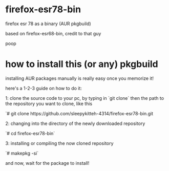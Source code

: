 # firefox-esr78-bin
<p>firefox esr 78 as a binary (AUR pkgbuild)</p>
<p>based on firefox-esr68-bin, credit to that guy</p>
<p>poop</p>

# how to install this (or any) pkgbuild
<p>installing AUR packages manually is really easy once you memorize it!</p>
<p>here's a 1-2-3 guide on how to do it:</p>
<p>1: clone the source code to your pc, by typing in `git clone` then the path to the repository you want to clone, like this</p>
<p>     `# git clone https://github.com/sleepykitteh-4314/firefox-esr78-bin.git</p>
<p>2: changing into the directory of the newly downloaded repository</p>
<p>     `# cd firefox-esr78-bin`</p>
<p>3: installing or compiling the now cloned repository</p>
<p>     `# makepkg -si`</p>
<p>and now, wait for the package to install!</p>
